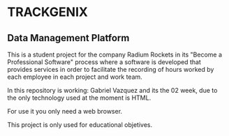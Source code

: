 # TRACKGENIX
## Data Management Platform
This is a student project for the company Radium Rockets in its "Become a Professional Software" process where a software is developed that provides services in order to facilitate the recording of hours worked by each employee in each project and work team.

In this repository is working: Gabriel Vazquez and its the 02 week, due to the only technology used at the moment is HTML.

For use it you only need a web browser.

This project is only used for educational objetives.